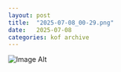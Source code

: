 ```yaml
---
layout:	post
title:	"2025-07-08_00-29.png"
date:	2025-07-08
categories:	kof archive
---
```


![Image Alt](https://k0f.github.io/assets/2025-07-08_00-29.png)